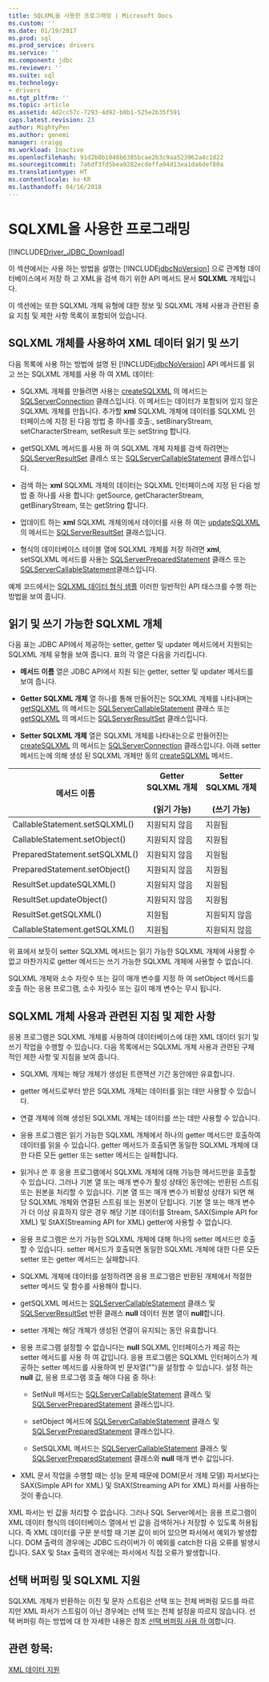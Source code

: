 ```yaml
---
title: SQLXML을 사용한 프로그래밍 | Microsoft Docs
ms.custom: ''
ms.date: 01/19/2017
ms.prod: sql
ms.prod_service: drivers
ms.service: ''
ms.component: jdbc
ms.reviewer: ''
ms.suite: sql
ms.technology:
- drivers
ms.tgt_pltfrm: ''
ms.topic: article
ms.assetid: 4d2cc57c-7293-4d92-b8b1-525e2b35f591
caps.latest.revision: 23
author: MightyPen
ms.author: genemi
manager: craigg
ms.workload: Inactive
ms.openlocfilehash: 91d2b0b1048b6385bcae2b3c9aa523962a4c1d22
ms.sourcegitcommit: 7a6df3fd5bea9282ecdeffa94d13ea1da6def80a
ms.translationtype: HT
ms.contentlocale: ko-KR
ms.lasthandoff: 04/16/2018
---
```

# <a name="programming-with-sqlxml"></a>SQLXML을 사용한 프로그래밍
[!INCLUDE[Driver_JDBC_Download](../../includes/driver_jdbc_download.md)]

  이 섹션에서는 사용 하는 방법을 설명는 [!INCLUDE[jdbcNoVersion](../../includes/jdbcnoversion_md.md)] 으로 관계형 데이터베이스에서 저장 하 고 XML을 검색 하기 위한 API 메서드 문서 **SQLXML** 개체입니다.  
  
 이 섹션에는 또한 SQLXML 개체 유형에 대한 정보 및 SQLXML 개체 사용과 관련된 중요 지침 및 제한 사항 목록이 포함되어 있습니다.  
  
## <a name="reading-and-writing-xml-data-with-sqlxml-objects"></a>SQLXML 개체를 사용하여 XML 데이터 읽기 및 쓰기  
 다음 목록에 사용 하는 방법에 설명 된 [!INCLUDE[jdbcNoVersion](../../includes/jdbcnoversion_md.md)] API 메서드를 읽고 쓰는 SQLXML 개체를 사용 하 여 XML 데이터:  
  
-   SQLXML 개체를 만들려면 사용는 [createSQLXML](../../connect/jdbc/reference/createsqlxml-method-sqlserverconnection.md) 의 메서드는 [SQLServerConnection](../../connect/jdbc/reference/sqlserverconnection-class.md) 클래스입니다. 이 메서드는 데이터가 포함되어 있지 않은 SQLXML 개체를 만듭니다. 추가할 **xml** SQLXML 개체에 데이터를 SQLXML 인터페이스에 지정 된 다음 방법 중 하나를 호출:, setBinaryStream, setCharacterStream, setResult 또는 setString 합니다.  
  
-   getSQLXML 메서드를 사용 하 여 SQLXML 개체 자체를 검색 하려면는 [SQLServerResultSet](../../connect/jdbc/reference/sqlserverresultset-class.md) 클래스 또는 [SQLServerCallableStatement](../../connect/jdbc/reference/sqlservercallablestatement-class.md) 클래스입니다.  
  
-   검색 하는 **xml** SQLXML 개체의 데이터는 SQLXML 인터페이스에 지정 된 다음 방법 중 하나를 사용 합니다: getSource, getCharacterStream, getBinaryStream, 또는 getString 합니다.  
  
-   업데이트 하는 **xml** SQLXML 개체의에서 데이터를 사용 하 여는 [updateSQLXML](../../connect/jdbc/reference/updatesqlxml-method-sqlserverresultset.md) 의 메서드는 [SQLServerResultSet](../../connect/jdbc/reference/sqlserverresultset-class.md) 클래스입니다.  
  
-   형식의 데이터베이스 테이블 열에 SQLXML 개체를 저장 하려면 **xml**, setSQLXML 메서드를 사용는 [SQLServerPreparedStatement](../../connect/jdbc/reference/sqlserverpreparedstatement-class.md) 클래스 또는 [SQLServerCallableStatement](../../connect/jdbc/reference/sqlservercallablestatement-class.md)클래스입니다.  
  
 예제 코드에서는 [SQLXML 데이터 형식 샘플](../../connect/jdbc/sqlxml-data-type-sample.md) 이러한 일반적인 API 태스크를 수행 하는 방법을 보여 줍니다.  
  
## <a name="readable-and-writable-sqlxml-objects"></a>읽기 및 쓰기 가능한 SQLXML 개체  
 다음 표는 JDBC API에서 제공하는 setter, getter 및 updater 메서드에서 지원되는 SQLXML 개체 유형을 보여 줍니다. 표의 각 열은 다음을 가리킵니다.  
  
-   **메서드 이름** 열은 JDBC API에서 지원 되는 getter, setter 및 updater 메서드를 보여 줍니다.  
  
-   **Getter SQLXML 개체** 열 하나를 통해 만들어진는 SQLXML 개체를 나타내며는 [getSQLXML](../../connect/jdbc/reference/getsqlxml-method-sqlservercallablestatement.md) 의 메서드는 [SQLServerCallableStatement](../../connect/jdbc/reference/sqlservercallablestatement-class.md) 클래스 또는 [getSQLXML](../../connect/jdbc/reference/getsqlxml-method-sqlserverresultset.md) 의 메서드는 [SQLServerResultSet](../../connect/jdbc/reference/sqlserverresultset-class.md) 클래스입니다.  
  
-   **Setter SQLXML 개체** 열은 SQLXML 개체를 나타내는으로 만들어진는 [createSQLXML](../../connect/jdbc/reference/createsqlxml-method-sqlserverconnection.md) 의 메서드는 [SQLServerConnection](../../connect/jdbc/reference/sqlserverconnection-class.md) 클래스입니다. 아래 setter 메서드는에 의해 생성 된 SQLXML 개체만 동의 [createSQLXML](../../connect/jdbc/reference/createsqlxml-method-sqlserverconnection.md) 메서드.  
  
|메서드 이름|Getter SQLXML 개체<br /><br /> (읽기 가능)|Setter SQLXML 개체<br /><br /> (쓰기 가능)|  
|-----------------|-------------------------------------------|-------------------------------------------|  
|CallableStatement.setSQLXML()|지원되지 않음|지원됨|  
|CallableStatement.setObject()|지원되지 않음|지원됨|  
|PreparedStatement.setSQLXML()|지원되지 않음|지원됨|  
|PreparedStatement.setObject()|지원되지 않음|지원됨|  
|ResultSet.updateSQLXML()|지원되지 않음|지원됨|  
|ResultSet.updateObject()|지원되지 않음|지원됨|  
|ResultSet.getSQLXML()|지원됨|지원되지 않음|  
|CallableStatement.getSQLXML()|지원됨|지원되지 않음|  
  
 위 표에서 보듯이 setter SQLXML 메서드는 읽기 가능한 SQLXML 개체에 사용할 수 없고 마찬가지로 getter 메서드는 쓰기 가능한 SQLXML 개체에 사용할 수 없습니다.  
  
 SQLXML 개체와 소수 자릿수 또는 길이 매개 변수를 지정 하 여 setObject 메서드를 호출 하는 응용 프로그램, 소수 자릿수 또는 길이 매개 변수는 무시 됩니다.  
  
## <a name="guidelines-and-limitations-when-using-sqlxml-objects"></a>SQLXML 개체 사용과 관련된 지침 및 제한 사항  
 응용 프로그램은 SQLXML 개체를 사용하여 데이터베이스에 대한 XML 데이터 읽기 및 쓰기 작업을 수행할 수 있습니다. 다음 목록에서는 SQLXML 개체 사용과 관련된 구체적인 제한 사항 및 지침을 보여 줍니다.  
  
-   SQLXML 개체는 해당 개체가 생성된 트랜잭션 기간 동안에만 유효합니다.  
  
-   getter 메서드로부터 받은 SQLXML 개체는 데이터를 읽는 데만 사용할 수 있습니다.  
  
-   연결 개체에 의해 생성된 SQLXML 개체는 데이터를 쓰는 데만 사용할 수 있습니다.  
  
-   응용 프로그램은 읽기 가능한 SQLXML 개체에서 하나의 getter 메서드만 호출하여 데이터를 읽을 수 있습니다. getter 메서드가 호출되면 동일한 SQLXML 개체에 대한 다른 모든 getter 또는 setter 메서드는 실패합니다.  
  
-   읽거나 쓴 후 응용 프로그램에서 SQLXML 개체에 대해 가능한 메서드만을 호출할 수 있습니다. 그러나 기본 열 또는 매개 변수가 활성 상태인 동안에는 반환된 스트림 또는 원본을 처리할 수 있습니다. 기본 열 또는 매개 변수가 비활성 상태가 되면 해당 SQLXML 개체와 연결된 스트림 또는 원본이 닫힙니다. 기본 열 또는 매개 변수가 더 이상 유효하지 않은 경우 해당 기본 데이터를 Stream, SAX(Simple API for XML) 및 StAX(Streaming API for XML) getter에 사용할 수 없습니다.  
  
-   응용 프로그램은 쓰기 가능한 SQLXML 개체에 대해 하나의 setter 메서드만 호출할 수 있습니다. setter 메서드가 호출되면 동일한 SQLXML 개체에 대한 다른 모든 setter 또는 getter 메서드는 실패합니다.  
  
-   SQLXML 개체에 데이터를 설정하려면 응용 프로그램은 반환된 개체에서 적절한 setter 메서드 및 함수를 사용해야 합니다.  
  
-   getSQLXML 메서드는 [SQLServerCallableStatement](../../connect/jdbc/reference/sqlservercallablestatement-class.md) 클래스 및 [SQLServerResultSet](../../connect/jdbc/reference/sqlserverresultset-class.md) 반환 클래스 **null** 데이터 원본 열이 **null**합니다.  
  
-   setter 개체는 해당 개체가 생성된 연결이 유지되는 동안 유효합니다.  
  
-   응용 프로그램 설정할 수 없습니다는 **null** SQLXML 인터페이스가 제공 하는 setter 메서드를 사용 하 여 값입니다. 응용 프로그램은 SQLXML 인터페이스가 제공하는 setter 메서드를 사용하여 빈 문자열("")을 설정할 수 있습니다. 설정 하는 **null** 값, 응용 프로그램 호출 해야 다음 중 하나:  
  
    -   SetNull 메서드는 [SQLServerCallableStatement](../../connect/jdbc/reference/sqlservercallablestatement-class.md) 클래스 및 [SQLServerPreparedStatement](../../connect/jdbc/reference/sqlserverpreparedstatement-class.md) 클래스입니다.  
  
    -   setObject 메서드에 [SQLServerCallableStatement](../../connect/jdbc/reference/sqlservercallablestatement-class.md) 클래스 및 [SQLServerPreparedStatement](../../connect/jdbc/reference/sqlserverpreparedstatement-class.md) 클래스입니다.  
  
    -   SetSQLXML 메서드는 [SQLServerCallableStatement](../../connect/jdbc/reference/sqlservercallablestatement-class.md) 클래스 및 [SQLServerPreparedStatement](../../connect/jdbc/reference/sqlserverpreparedstatement-class.md) 클래스와 **null** 매개 변수 값입니다.  
  
-   XML 문서 작업을 수행할 때는 성능 문제 때문에 DOM(문서 개체 모델) 파서보다는 SAX(Simple API for XML) 및 StAX(Streaming API for XML) 파서를 사용하는 것이 좋습니다.  
  
 XML 파서는 빈 값을 처리할 수 없습니다. 그러나 SQL Server에서는 응용 프로그램이 XML 데이터 형식의 데이터베이스 열에서 빈 값을 검색하거나 저장할 수 있도록 허용됩니다. 즉 XML 데이터를 구문 분석할 때 기본 값이 비어 있으면 파서에서 예외가 발생합니다. DOM 출력의 경우에는 JDBC 드라이버가 이 예외를 catch한 다음 오류를 발생시킵니다. SAX 및 Stax 출력의 경우에는 파서에서 직접 오류가 발생합니다.  
  
## <a name="adaptive-buffering-and-sqlxml-support"></a>선택 버퍼링 및 SQLXML 지원  
 SQLXML 개체가 반환하는 이진 및 문자 스트림은 선택 또는 전체 버퍼링 모드를 따르지만 XML 파서가 스트림이 아닌 경우에는 선택 또는 전체 설정을 따르지 않습니다. 선택 버퍼링 하는 방법에 대 한 자세한 내용은 참조 [선택 버퍼링 사용 하 여](../../connect/jdbc/using-adaptive-buffering.md)합니다.  
  
## <a name="see-also"></a>관련 항목:  
 [XML 데이터 지원](../../connect/jdbc/supporting-xml-data.md)  
  
  

